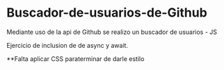# Buscador-de-usuarios-de-Github
Mediante uso de la api de Github se realizo un buscador de usuarios - JS

Ejercicio de inclusion de de async y await.

**Falta aplicar CSS paraterminar de darle estilo
